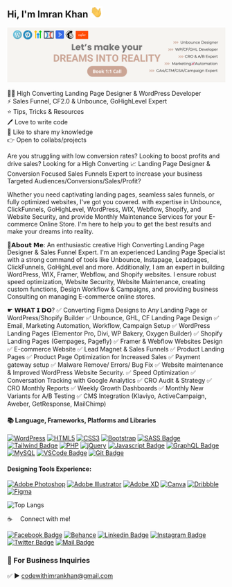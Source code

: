 ## Hi, I'm Imran Khan <img src="img/hello.gif" width="28px" alt="hi">
[<img src='https://github.com/codewithimrankhan/codewithimrankhan/blob/main/img/bg.png?raw=true' alt='Imran Khan'>](https://github.com/codewithimrankhan/)
<p>
👨‍💻 High Converting Landing Page Designer & WordPress Developer<br> 
⚡ Sales Funnel, CF2.0 & Unbounce, GoHighLevel Expert<br>
⭐ Tips, Tricks & Resources <br>
🖊️ Love to write code <br> 
🎤 Like to share my knowledge <br>
👉 Open to collabs/projects </p> 

Are you struggling with low conversion rates? Looking to boost profits and drive sales? Looking for a High Converting 📈 Landing Page Designer & Conversion Focused Sales Funnels Expert to increase your business Targeted Audiences/Conversions/Sales/Profit? 

Whether you need captivating landing pages, seamless sales funnels, or fully optimized websites, I've got you covered. with expertise in Unbounce, ClickFunnels, GoHighLevel, WordPress, WIX, Webflow, Shopify, and Website Security, and provide Monthly Maintenance Services for your E-commerce Online Store. I'm here to help you to get the best results and make your dreams into reality.

💼𝗔𝗯𝗼𝘂𝘁 𝗠𝗲: An enthusiastic creative High Converting Landing Page Designer & Sales Funnel Expert. I'm an experienced Landing Page Specialist with a strong command of tools like Unbounce, Instapage, Leadpages, ClickFunnels, GoHighLevel and more. Additionally, I am an expert in building WordPress, WIX, Framer, Webflow, and Shopify websites. I ensure robust speed optimization, Website Security, Website Maintenance, creating custom functions, Design Workflow & Campaigns, and providing business Consulting on managing E-commerce online stores.

☛ 𝗪𝗛𝗔𝗧 𝗜 𝗗𝗢?
✅ Converting Figma Designs to Any Landing Page or WordPress/Shopify Builder
✅ Unbounce, GHL, CF Landing Page Design
✅ Email, Marketing Automation, Workflow, Campaign Setup
✅ WordPress Landing Pages (Elementor Pro, Divi, WP Bakery, Oxygen Builder)
✅ Shopify Landing Pages (Gempages, Pagefly)
✅ Framer & Webflow Websites Design
✅ E-commerce Website
✅ Lead Magnet & Sales Funnels
✅ Product Landing Pages
✅ Product Page Optimization for Increased Sales
✅ Payment gateway setup
✅ Malware Remove/ Errors/ Bug Fix
✅ Website maintenance & Improved WordPress Website Security.
✅ Speed Optimization
✅ Conversation Tracking with Google Analytics
✅ CRO Audit & Strategy
✅ CRO Monthly Reports
✅ Weekly Growth Dashboards
✅ Monthly New Variants for A/B Testing
✅ CMS Integration (Klaviyo, ActiveCampaign, Aweber, GetResponse, MailChimp)

#### 📚 Language, Frameworks, Platforms and Libraries

[![WordPress](https://img.shields.io/badge/WordPress-%23117AC9.svg?style=for-the-badge&logo=WordPress&logoColor=white)](#) [![HTML5](https://img.shields.io/badge/html5-%23E34F26.svg?style=for-the-badge&logo=html5&logoColor=white)](#) [![CSS3](https://img.shields.io/badge/css3-%231572B6.svg?style=for-the-badge&logo=css3&logoColor=white)](#) [![Bootstrap](https://img.shields.io/badge/bootstrap-%238511FA.svg?style=for-the-badge&logo=bootstrap&logoColor=white)](#) [![SASS Badge](https://img.shields.io/badge/Sass-CC6699?style=for-the-badge&logo=sass&logoColor=white)](#) [![Tailwind Badge](https://img.shields.io/badge/Tailwind%20CSS-092749?style=for-the-badge&logo=tailwindcss&logoColor=06B6D4&labelColor=000000)](#) [![PHP](https://img.shields.io/badge/php-%23777BB4.svg?style=for-the-badge&logo=php&logoColor=white)](#) [![jQuery](https://img.shields.io/badge/jquery-%230769AD.svg?style=for-the-badge&logo=jquery&logoColor=white)](#) [![Javascript Badge](https://img.shields.io/badge/-Javascript-F0DB4F?style=for-the-badge&labelColor=black&logo=javascript&logoColor=F0DB4F)](#) [![GraphQL Badge](https://img.shields.io/badge/-GraphQl-e535ab?style=for-the-badge&labelColor=black&logo=node.js&logoColor=e535ab)](#) [![MySQL](https://img.shields.io/badge/mysql-4479A1.svg?style=for-the-badge&logo=mysql&logoColor=white)](#) [![VSCode Badge](https://img.shields.io/badge/Visual_Studio-5C2D91?style=for-the-badge&logo=visual%20studio&logoColor=white)](#) [![Git Badge](https://img.shields.io/badge/Git-F05032?style=for-the-badge&logo=git&logoColor=white)](#)


#### Designing Tools Experience:

[![Adobe Photoshop](https://img.shields.io/badge/adobe%20photoshop-%2331A8FF.svg?style=for-the-badge&logo=adobe%20photoshop&logoColor=white)](#) [![Adobe Illustrator](https://img.shields.io/badge/adobe%20illustrator-%23FF9A00.svg?style=for-the-badge&logo=adobe%20illustrator&logoColor=white)](#) [![Adobe XD](https://img.shields.io/badge/Adobe%20XD-470137?style=for-the-badge&logo=Adobe%20XD&logoColor=#FF61F6)](#) [![Canva](https://img.shields.io/badge/Canva-%2300C4CC.svg?style=for-the-badge&logo=Canva&logoColor=white)](#) [![Dribbble](https://img.shields.io/badge/Dribbble-EA4C89?style=for-the-badge&logo=dribbble&logoColor=white)](#) [![Figma](https://img.shields.io/badge/figma-%23F24E1E.svg?style=for-the-badge&logo=figma&logoColor=white)](#)


![Top Langs](https://github-readme-stats.vercel.app/api/top-langs/?username=codewithimrankhan&layout=compact)


:coffee: &emsp;Connect with me!

[![Facebook Badge](https://img.shields.io/badge/Facebook-1877F2?style=for-the-badge&logo=facebook&logoColor=white)](https://www.facebook.com/codewithimrankhan) [![Behance](https://img.shields.io/badge/Behance-1769ff?style=for-the-badge&logo=behance&logoColor=white)](https://www.behance.net/codewithimrankhan) [![Linkedin Badge](https://img.shields.io/badge/LinkedIn-0077B5?style=for-the-badge&logo=linkedin&logoColor=white)](https://www.linkedin.com/in/webdeveloper-codewithimrankhan/) [![Instagram Badge](https://img.shields.io/badge/Instagram-E4405F?style=for-the-badge&logo=instagram&logoColor=white)](https://instagram.com/codewithimrankhan) [![Twitter Badge](https://img.shields.io/badge/Twitter-1DA1F2?style=for-the-badge&logo=twitter&logoColor=white)](https://twitter.com/codewithimrank) [![Mail Badge](https://img.shields.io/badge/Gmail-D14836?style=for-the-badge&logo=gmail&logoColor=white)](mailto:codewithimrankhan@gmail.com)





### 📧 For Business Inquiries 
✅  ► codewithimrankhan@gmail.com
